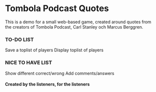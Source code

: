 # Tombola Podcast Quotes
This is a demo for a small web-based game, created around quotes from the creators of Tombola Podcast, Carl Stanley och Marcus Berggren.
### TO-DO LIST
Save a toplist of players
Display toplist of players
### NICE TO HAVE LIST
Show different correct/wrong
Add comments/answers
#### Created by the listeners, for the listeners
